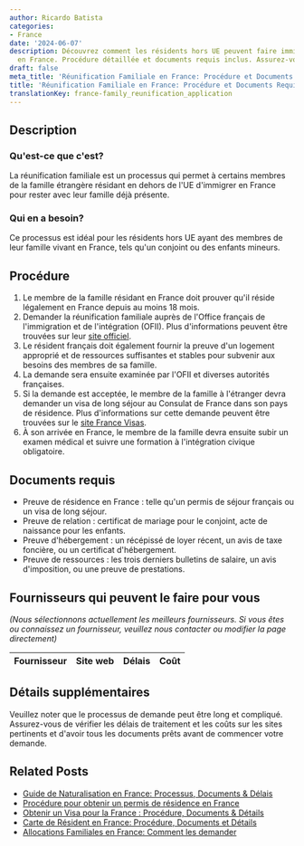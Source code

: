 ```yaml
---
author: Ricardo Batista
categories:
- France
date: '2024-06-07'
description: Découvrez comment les résidents hors UE peuvent faire immigrer leur famille
  en France. Procédure détaillée et documents requis inclus. Assurez-vous d'être prêt!
draft: false
meta_title: 'Réunification Familiale en France: Procédure et Documents Requis'
title: 'Réunification Familiale en France: Procédure et Documents Requis'
translationKey: france-family_reunification_application
---
```


## Description

### Qu'est-ce que c'est?
La réunification familiale est un processus qui permet à certains membres de la famille étrangère résidant en dehors de l'UE d'immigrer en France pour rester avec leur famille déjà présente.

### Qui en a besoin?
Ce processus est idéal pour les résidents hors UE ayant des membres de leur famille vivant en France, tels qu'un conjoint ou des enfants mineurs.

## Procédure

1. Le membre de la famille résidant en France doit prouver qu'il réside légalement en France depuis au moins 18 mois.
2. Demander la réunification familiale auprès de l'Office français de l'immigration et de l'intégration (OFII). Plus d'informations peuvent être trouvées sur leur [site officiel](http://www.ofii.fr/).
3. Le résident français doit également fournir la preuve d'un logement approprié et de ressources suffisantes et stables pour subvenir aux besoins des membres de sa famille.
4. La demande sera ensuite examinée par l'OFII et diverses autorités françaises.
5. Si la demande est acceptée, le membre de la famille à l'étranger devra demander un visa de long séjour au Consulat de France dans son pays de résidence. Plus d'informations sur cette demande peuvent être trouvées sur le [site France Visas](https://france-visas.gouv.fr/).
6. À son arrivée en France, le membre de la famille devra ensuite subir un examen médical et suivre une formation à l'intégration civique obligatoire.

## Documents requis

- Preuve de résidence en France : telle qu'un permis de séjour français ou un visa de long séjour.
- Preuve de relation : certificat de mariage pour le conjoint, acte de naissance pour les enfants.
- Preuve d'hébergement : un récépissé de loyer récent, un avis de taxe foncière, ou un certificat d'hébergement.
- Preuve de ressources : les trois derniers bulletins de salaire, un avis d'imposition, ou une preuve de prestations.

## Fournisseurs qui peuvent le faire pour vous

_(Nous sélectionnons actuellement les meilleurs fournisseurs. Si vous êtes ou connaissez un fournisseur, veuillez nous contacter ou modifier la page directement)_

| Fournisseur     |     Site web    |     Délais       |       Coût       |
| :-------------: | :-------------: |  :-------------: | :-------------: |
## Détails supplémentaires
Veuillez noter que le processus de demande peut être long et compliqué. Assurez-vous de vérifier les délais de traitement et les coûts sur les sites pertinents et d'avoir tous les documents prêts avant de commencer votre demande.


## Related Posts

- [Guide de Naturalisation en France: Processus, Documents & Délais](https://tramitit.com/fr/guides/france/demande_de_naturalisation/)
- [Procédure pour obtenir un permis de résidence en France](https://tramitit.com/fr/guides/france/demande_de_carte_de_sejour/)
- [Obtenir un Visa pour la France : Procédure, Documents & Détails](https://tramitit.com/fr/guides/france/demande_de_visa/)
- [Carte de Résident en France: Procédure, Documents et Détails](https://tramitit.com/fr/guides/france/demande_de_carte_de_resident/)
- [Allocations Familiales en France: Comment les demander](https://tramitit.com/fr/guides/france/demande_dallocation_familiale/)